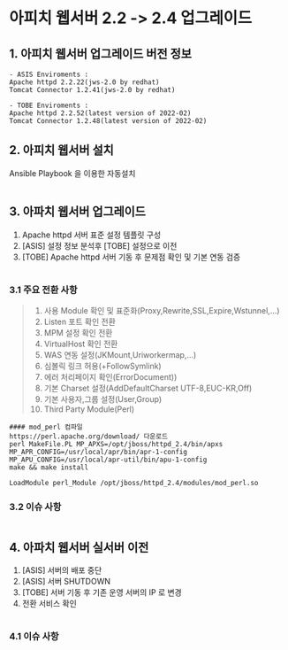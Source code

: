 # 아피치 웹서버 2.2 -> 2.4 업그레이드 

## 1. 아피치 웹서버 업그레이드 버전 정보
```
- ASIS Enviroments : 
Apache httpd 2.2.22(jws-2.0 by redhat)
Tomcat Connector 1.2.41(jws-2.0 by redhat)

- TOBE Enviroments : 
Apache httpd 2.2.52(latest version of 2022-02)
Tomcat Connector 1.2.48(latest version of 2022-02)
```

## 2. 아피치 웹서버 설치
Ansible Playbook 을 이용한 자동설치 

```
```

## 3. 아파치 웹서버 업그레이드
1. Apache httpd 서버 표준 설정 템플릿 구성
2. [ASIS] 설정 정보 분석후 [TOBE] 설정으로 이전
3. [TOBE] Apache httpd 서버 기동 후 문제점 확인 및 기본 연동 검증

```
```

### 3.1 주요 전환 사항
> 1. 사용 Module 확인 및 표준화(Proxy,Rewrite,SSL,Expire,Wstunnel,...)
> 2. Listen 포트 확인 전환
> 3. MPM 설정 확인 전환
> 4. VirtualHost 확인 전환
> 5. WAS 연동 설정(JKMount,Uriworkermap,...)
> 6. 심볼릭 링크 허용(+FollowSymlink)
> 7. 에러 처리페이지 확인(ErrorDocument))
> 8. 기본 Charset 설정(AddDefaultCharset UTF-8,EUC-KR,Off)
> 9. 기본 사용자,그룹 설정(User,Group)
> 10. Third Party Module(Perl)
```
#### mod_perl 컴파일
https://perl.apache.org/download/ 다운로드
perl MakeFile.PL MP_APXS=/opt/jboss/httpd_2.4/bin/apxs MP_APR_CONFIG=/usr/local/apr/bin/apr-1-config MP_APU_CONFIG=/usr/local/apr-util/bin/apu-1-config
make && make install

LoadModule perl_Module /opt/jboss/httpd_2.4/modules/mod_perl.so
```

### 3.2 이슈 사항

```

```

## 4. 아파치 웹서버 실서버 이전
1. [ASIS] 서버의 배포 중단
2. [ASIS] 서버 SHUTDOWN
3. [TOBE] 서버 기동 후 기존 운영 서버의 IP 로 변경
4. 전환 서비스 확인

```
```

### 4.1 이슈 사항

```
```

